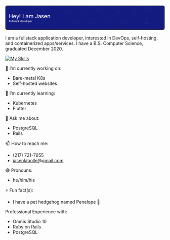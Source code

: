 ![Header](./github-header.png)

I am a fullstack application developer, interested in DevOps, self-hosting, and containerized apps/services. I have a B.S. Computer Science, graduated December 2020.

[![My Skills](https://skillicons.dev/icons?i=flutter,express,kubernetes,ansible,docker,nginx,java,cpp,bash,git,androidstudio,idea,jenkins&perline=8)](https://skillicons.dev)

🔭 I’m currently working on:
- Bare-metal K8s
- Self-hosted websites 

🌱 I’m currently learning:
- Kubernetes
- Flutter

💬 Ask me about: 
- PostgreSQL
- Rails

📫 How to reach me: 
- (217) 721-7655 
- jasenlabolle@gmail.com

😄 Pronouns: 
- he/him/his

⚡ Fun fact(s): 
- I have a pet hedgehog named Penelope 🦔

Professional Experience with:
- Omnis Studio 10
- Ruby on Rails
- PostgreSQL
